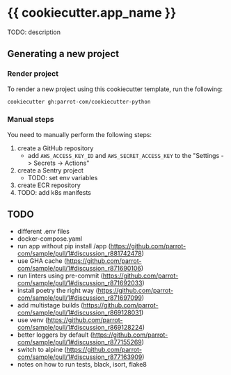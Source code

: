 # {{ cookiecutter.app_name }}

TODO: description

## Generating a new project

### Render project

To render a new project using this cookiecutter template, run the following:

```sh
cookiecutter gh:parrot-com/cookiecutter-python
```

### Manual steps

You need to manually perform the following steps:

1. create a GitHub repository
    * add `AWS_ACCESS_KEY_ID` and `AWS_SECRET_ACCESS_KEY` to the "Settings -> Secrets -> Actions"
1. create a Sentry project
    * TODO: set env variables
1. create ECR repository
1. TODO: add k8s manifests

## TODO

* different .env files
* docker-compose.yaml
* run app without pip install /app (https://github.com/parrot-com/sample/pull/1#discussion_r881742478)
* use GHA cache (https://github.com/parrot-com/sample/pull/1#discussion_r871690106)
* run linters using pre-commit (https://github.com/parrot-com/sample/pull/1#discussion_r871692033)
* install poetry the right way (https://github.com/parrot-com/sample/pull/1#discussion_r871697099)
* add multistage builds (https://github.com/parrot-com/sample/pull/1#discussion_r869128031)
* use venv (https://github.com/parrot-com/sample/pull/1#discussion_r869128224)
* better loggers by default (https://github.com/parrot-com/sample/pull/1#discussion_r877155269)
* switch to alpine (https://github.com/parrot-com/sample/pull/1#discussion_r877163909)
* notes on how to run tests, black, isort, flake8
